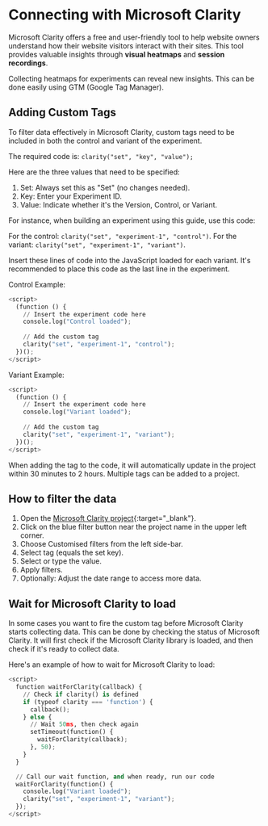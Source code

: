 # Connecting with Microsoft Clarity

Microsoft Clarity offers a free and user-friendly tool to help website owners understand how their website visitors interact with their sites. This tool provides valuable insights through **visual heatmaps** and **session recordings**.

Collecting heatmaps for experiments can reveal new insights. This can be done easily using GTM (Google Tag Manager).

## Adding Custom Tags

To filter data effectively in Microsoft Clarity, custom tags need to be included in both the control and variant of the experiment.

The required code is: ```clarity("set", "key", "value");```

Here are the three values that need to be specified:

1. Set: Always set this as "Set" (no changes needed).
2. Key: Enter your Experiment ID.
3. Value: Indicate whether it's the Version, Control, or Variant.

For instance, when building an experiment using this guide, use this code:

For the control: ```clarity("set", "experiment-1", "control")```.
For the variant: ```clarity("set", "experiment-1", "variant")```.

Insert these lines of code into the JavaScript loaded for each variant. It's recommended to place this code as the last line in the experiment.

Control Example:

``` py linenums="1"
<script>
  (function () {
    // Insert the experiment code here
    console.log("Control loaded");
    
    // Add the custom tag
    clarity("set", "experiment-1", "control");
  })();
</script>
```

Variant Example:

``` py linenums="1"
<script>
  (function () {
    // Insert the experiment code here
    console.log("Variant loaded");
    
    // Add the custom tag
    clarity("set", "experiment-1", "variant");
  })();
</script>

```

When adding the tag to the code, it will automatically update in the project within 30 minutes to 2 hours. Multiple tags can be added to a project.

## How to filter the data

1. Open the [Microsoft Clarity project](https://clarity.microsoft.com/projects){:target="_blank"}.
2. Click on the blue filter button near the project name in the upper left corner.
3. Choose Customised filters from the left side-bar.
4. Select tag (equals the set key).
5. Select or type the value.
6. Apply filters.
7. Optionally: Adjust the date range to access more data.

## Wait for Microsoft Clarity to load

In some cases you want to fire the custom tag before Microsoft Clarity starts collecting data. This can be done by checking the status of Microsoft Clarity. It will first check if the Microsoft Clarity library is loaded, and then check if it's ready to collect data.

Here's an example of how to wait for Microsoft Clarity to load:

``` py linenums="1"
<script>
  function waitForClarity(callback) {
    // Check if clarity() is defined
    if (typeof clarity === 'function') {
      callback();
    } else {
      // Wait 50ms, then check again
      setTimeout(function() {
        waitForClarity(callback);
      }, 50);
    }
  }

  // Call our wait function, and when ready, run our code
  waitForClarity(function() {
    console.log("Variant loaded");
    clarity("set", "experiment-1", "variant");
  });
</script>
```

